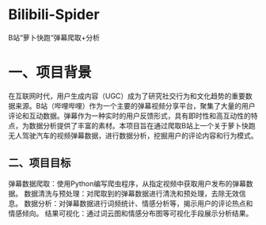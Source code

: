 # Bilibili-Spider
B站“萝卜快跑“弹幕爬取+分析

一、项目背景
==============
在互联网时代，用户生成内容（UGC）成为了研究社交行为和文化趋势的重要数据来源。B站（哔哩哔哩）作为一个主要的弹幕视频分享平台，聚集了大量的用户评论和互动数据。弹幕作为一种实时的用户反馈形式，具有即时性和高互动性的特点，为数据分析提供了丰富的素材。本项目旨在通过爬取B站上一个关于萝卜快跑无人驾驶汽车的视频弹幕数据，进行数据分析，挖掘用户的评论内容和行为模式。

二、项目目标
------------
弹幕数据爬取：使用Python编写爬虫程序，从指定视频中获取用户发布的弹幕数据。
数据清洗与预处理：对爬取到的弹幕数据进行清洗和预处理，去除无效信息。
数据分析：对弹幕数据进行词频统计、情感分析等，揭示用户的评论热点和情感倾向。
结果可视化：通过词云图和情感分布图等可视化手段展示分析结果。
